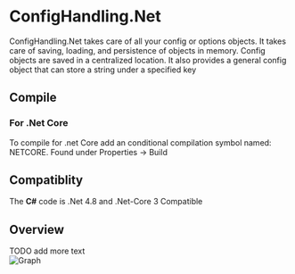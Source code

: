 # ConfigHandling.Net

ConfigHandling.Net takes care of all your config or options objects.
It takes care of saving, loading, and persistence of objects in memory.
Config objects are saved in a centralized location.
It also provides a general config object that can store a string under a specified key

## Compile

### For .Net Core

To compile for .net Core add an conditional compilation symbol named: NETCORE.
Found under Properties -> Build

## Compatiblity

The **C#** code is .Net 4.8 and .Net-Core 3 Compatible

## Overview

TODO add more text  
![Graph](https://raw.githubusercontent.com/DaanV2/ConfigHandling.Net-Master/master/Documentation/Graph%20Overview.png)

